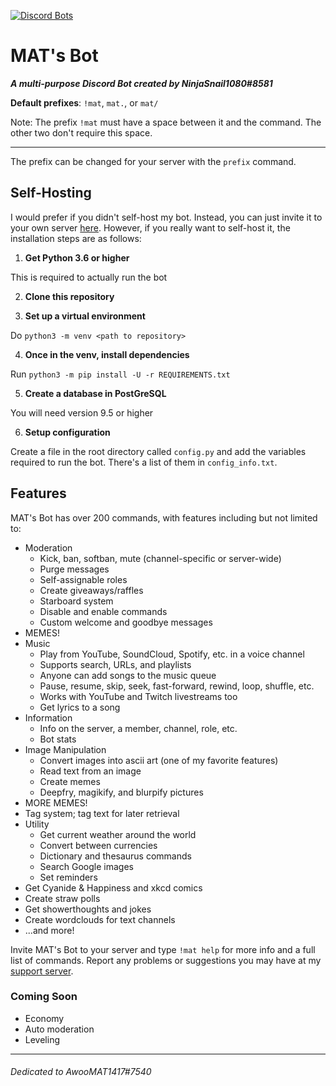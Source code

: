 [![Discord Bots](https://discordbots.org/api/widget/459559711210078209.svg?usernamecolor=FFFFFF&topcolor=000000)](https://discordbots.org/bot/459559711210078209)

# MAT's Bot
***A multi-purpose Discord Bot created by NinjaSnail1080#8581***

__Default prefixes__: `!mat`, `mat.`, or `mat/`

Note: The prefix `!mat` must have a space between it and the command. The other two don't require this space.

---

The prefix can be changed for your server with the `prefix` command.

## Self-Hosting
I would prefer if you didn't self-host my bot. Instead, you can just invite it to your own server [here](https://discordapp.com/oauth2/authorize?client_id=459559711210078209&scope=bot&permissions=2146958591). However, if you really want to self-host it, the installation steps are as follows:

1. **Get Python 3.6 or higher**

This is required to actually run the bot

2. **Clone this repository**

3. **Set up a virtual environment**

Do `python3 -m venv <path to repository>`

4. **Once in the venv, install dependencies**

Run `python3 -m pip install -U -r REQUIREMENTS.txt`

5. **Create a database in PostGreSQL**

You will need version 9.5 or higher

6. **Setup configuration**

Create a file in the root directory called `config.py` and add the variables required to run the bot. There's a list of them in `config_info.txt`.

## Features
MAT's Bot has over 200 commands, with features including but not limited to:

- Moderation
	- Kick, ban, softban, mute (channel-specific or server-wide)
	- Purge messages
	- Self-assignable roles
	- Create giveaways/raffles
	- Starboard system
	- Disable and enable commands
	- Custom welcome and goodbye messages
- MEMES!
- Music
	- Play from YouTube, SoundCloud, Spotify, etc. in a voice channel
    - Supports search, URLs, and playlists
    - Anyone can add songs to the music queue
    - Pause, resume, skip, seek, fast-forward, rewind, loop, shuffle, etc.
    - Works with YouTube and Twitch livestreams too
    - Get lyrics to a song
- Information
	- Info on the server, a member, channel, role, etc.
	- Bot stats
- Image Manipulation
	- Convert images into ascii art (one of my favorite features)
	- Read text from an image
	- Create memes
	- Deepfry, magikify, and blurpify pictures
- MORE MEMES!
- Tag system; tag text for later retrieval
- Utility
	- Get current weather around the world
	- Convert between currencies
	- Dictionary and thesaurus commands
	- Search Google images
	- Set reminders
- Get Cyanide & Happiness and xkcd comics
- Create straw polls
- Get showerthoughts and jokes
- Create wordclouds for text channels
- ...and more!

Invite MAT's Bot to your server and type `!mat help` for more info and a full list of commands. Report any problems or suggestions you may have at my [support server](https://discord.gg/khGGxxj).

### Coming Soon
 - Economy
 - Auto moderation
 - Leveling

---

###### Dedicated to AwooMAT1417#7540

